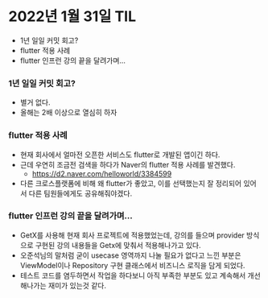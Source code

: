 # 2022년 1월 31일 TIL

- 1년 일일 커밋 회고?
- flutter 적용 사례
- flutter 인프런 강의 끝을 달려가며...

### 1년 일일 커밋 회고?
- 별거 없다.
- 올해는 2배 이상으로 열심히 하자

### flutter 적용 사례
- 현재 회사에서 얼마전 오픈한 서비스도 flutter로 개발된 앱이긴 하다.
- 근데 우연히 조금전 검색을 하다가 Naver의 flutter 적용 사례를 발견했다.
  - https://d2.naver.com/helloworld/3384599
- 다른 크로스플랫폼에 비해 왜 flutter가 좋았고, 이를 선택했는지 잘 정리되어 있어서 다른 팀원들에게도 공유해줘야겠다.

### flutter 인프런 강의 끝을 달려가며...
- GetX를 사용해 현재 회사 프로젝트에 적용했었는데, 강의를 들으며 provider 방식으로 구현된 강의 내용들을 Getx에 맞춰서 적용해나가고 있다.
- 오준석님의 말처럼 굳이 usecase 영역까지 나눌 필요가 없다고 느낀 부분은 ViewModel이나 Repository 구현 클래스에서 비즈니스 로직을 담게 되었다.
- 테스트 코드를 염두하면서 작업을 하다보니 아직 부족한 부분도 있고 계속해서 개선해나가는 재미가 있는것 같다.
